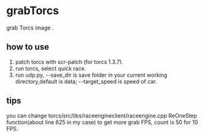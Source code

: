 # grabTorcs
grab Torcs image .

## how to use
1. patch torcs with scr-patch (for torcs 1.3.7).
2. run torcs, select quick race.
3. run udp.py, --save_dir is save folder in your current working directory,default is data; --target_speed is speed of car.

## tips
you can change torcs/src/libs/raceengineclient/raceengine.cpp ReOneStep function(about line 625 in my case) to get more grab FPS, count is 50 for 10 FPS.


